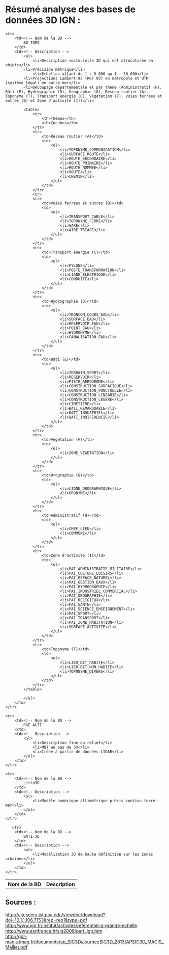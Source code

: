 # Résumé analyse des bases de données 3D IGN :

<table>
    <tr>
        <th>Nom de la BD</th>
        <th>Description</th>
    </tr>

    <tr>
		<td><!-- Nom de la BD -->
		    BD TOPO
		</td>
		<td><!-- Description -->
			<ul>
		    	<li>Description vectorielle 3D qui est strucuturée en objets</li>
			<li>Précision métrique</li>
		    	<li>Echelles allant du 1 : 5 000 au 1 : 50 000</li>  
			<li>Projections Lambert-93 (RGF 93) en métropole et UTM (système légal) en outre-mer</li> 
			<li>Découpage départementale et par thème (Administratif (H), Bâti (E), Hydrographie (D), Orographie (G), Réseau routier (A), Toponyme (T), Transport énergie (C), Végétation (F), Voies ferrées et autres (B) et Zone d'activité (I))</li>
			
			<table>
				<tr>
					<th>Thèmes</th>
					<th>Cocuhes</th>
				</tr>
				<tr>
					<td>Réseau routier (A)</td>
					<td>
						<ul>
							<li>TOPONYME_COMMUNICATION</li>
							<li>SURFACE_ROUTE</li>
							<li>ROUTE_SECONDAIRE</li>
							<li>ROUTE_PRIMAIRE</li>
							<li>ROUTE_NOMMEE</li>
							<li>ROUTE</li>
							<li>CHEMIN</li>
						</ul>
					</td>
				</tr>
				<tr>
				<tr>
					<td>Voies ferrées et autres (B)</td>
					<td>
						<ul>
							<li>TRANSPORT_CABLE</li>
							<li>TOPONYME_FERRE</li>
							<li>GARE</li>
							<li>AIRE_TRIAGE</li>
						</ul>
					</td>
				</tr>
				<tr>
					<td>Transport énergie (C)</td>
					<td>
						<ul>
							<li>PYLONE</li>
							<li>POSTE_TRANSFORMATION</li>
							<li>LIGNE_ELECTRIQUE</li>
							<li>CONDUITE</li>
						</ul>
					</td>
				</tr>
				<tr>
					<td>Hydrographie (D)</td>
					<td>
						<ul>
							<li>TRONCON_COURS_EAU</li>
							<li>SURFACE_EAU</li>
							<li>RESERVOIR_EAU</li>
							<li>POINT_EAU</li>
							<li>HYDRONYME</li>
							<li>CANALISATION_EAU</li>
						</ul>
					</td>
				</tr>
				<tr>
					<td>Bâti (E)</td>
					<td>
						<ul>
							<li>TERRAIN_SPORT</li>
							<li>RESERVOIR</li>
							<li>PISTE_AERODROME</li>
							<li>CONSTRUCTION_SURFACIQUE</li>
							<li>CONSTRUCTION_PONCTUELLE</li>
							<li>CONSTRUCTION_LINEARIE</li>
							<li>CONSTRUCTION_LEGERE</li>
							<li>CIMETIERE</li>
							<li>BATI_REMARQUABLE</li>
							<li>BATI_INDUSTRIEL</li>
							<li>BATI_INDIFERENCIE</li>
						</ul>
					</td>
				</tr>
				<tr>
					<td>Végétation (F)</td>
					<td>
						<ul>
							<li>ZONE_VEGETATION</li>
						</ul>
					</td>
				</tr>
				<tr>
					<td>Orographie (G)</td>
					<td>
						<ul>
							<li>LIGNE_OROGRAPHIQUE</li>
							<li>ORONYME</li>
						</ul>
					</td>
				</tr>
				<tr>
					<td>Administratif (H)</td>
					<td>
						<ul>
							<li>CHEF_LIEU</li>
							<li>COMMUNE</li>
						</ul>
					</td>
				</tr>
				<tr>
					<td>Zone d'activité (I)</td>
					<td>
						<ul>
							<li>PAI_ADMINISTRATIF_MILITAIRE</li>
							<li>PAI_CULTURE_LOISIRS</li>
							<li>PAI_ESPACE_NATUREL</li>
							<li>PAI_GESTION_EAUX</li>
							<li>PAI_HYDROGRAPHIE</li>
							<li>PAI_INDUSTRIEL_COMMERCIAL</li>
							<li>PAI_OROGRAPHIE</li>
							<li>PAI_RELIGIEUX</li>
							<li>PAI_SANTE</li>
							<li>PAI_SCIENCE_ENSEIGNEMENT</li>
							<li>PAI_SPORT</li>
							<li>PAI_TRANSPORT</li>
							<li>PAI_ZONE_HABITATION</li>
							<li>SURFACE_ACTIVITE</li>
						</ul>
					</td>
				</tr>
				<tr>
					<td>Toponyme (T)</td>
					<td>
						<ul>
							<li>LIEU_DIT_HABITE</li>
							<li>LIEU_DIT_NON_HABITE</li>
							<li>TOPONYME_DIVERS</li>
						</ul>
					</td>
				</tr>
			</table>
			
			</ul>
		</td>
    </tr>

    <tr>
		<td><!-- Nom de la BD -->
		    RGE ALTI
		</td>
		<td><!-- Description -->
			<ul>
		    	<li>Description fine du relief</li>  
		    	<li>MNT au pas de 5m</li>  
		    	<li>Créée à partir de données LIDAR</li>  
			</ul>
		</td>
    </tr>

    <tr>
		<td><!-- Nom de la BD -->
		    Litto3D
		</td>
		<td><!-- Description -->
			<ul>
		    	<li>Modèle numérique altimétrique précis continu terre-mer</li>  
			</ul>
		</td>
    </tr>

       <tr>
		<td><!-- Nom de la BD -->
		    BATI-3D
		</td>
		<td><!-- Description -->
			<ul>
		    	<li>Modélisation 3D de haute définition sur les zones urbaines</li>  
			</ul>
		</td>
    </tr>


</table>

## Sources :

http://citeseerx.ist.psu.edu/viewdoc/download?doi=10.1.1.106.7153&rep=rep1&type=pdf  
http://www.ign.fr/institut/activites/referentiel-a-grande-echelle  
http://www.esrifrance.fr/sig2009/part_ign.htm  
http://gdr-magis.imag.fr/documents/ap_SIG3D/JourneeSIG3D_2013/APSIG3D_MAGIS_Maillet.pdf  
